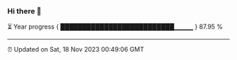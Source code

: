 ### Hi there 👋

⏳ Year progress { ██████████████████████████▁▁▁▁ } 87.95 %

---

⏰ Updated on Sat, 18 Nov 2023 00:49:06 GMT
